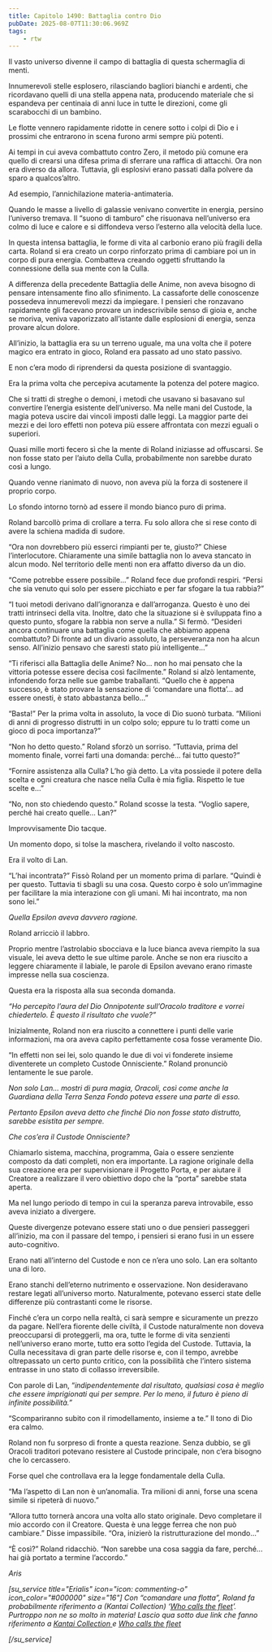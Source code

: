```yaml
---
title: Capitolo 1490: Battaglia contro Dio
pubDate: 2025-08-07T11:30:06.969Z
tags:
    - rtw
---
```



Il vasto universo divenne il campo di battaglia di questa schermaglia di menti.


Innumerevoli stelle esplosero, rilasciando bagliori bianchi e ardenti, che ricordavano quelli di una stella appena nata, producendo materiale che si espandeva per centinaia di anni luce in tutte le direzioni, come gli scarabocchi di un bambino.


Le flotte vennero rapidamente ridotte in cenere sotto i colpi di Dio e i prossimi che entrarono in scena furono armi sempre più potenti.


Ai tempi in cui aveva combattuto contro Zero, il metodo più comune era quello di crearsi una difesa prima di sferrare una raffica di attacchi. Ora non era diverso da allora. Tuttavia, gli esplosivi erano passati dalla polvere da sparo a qualcos’altro.


Ad esempio, l’annichilazione materia-antimateria.


Quando le masse a livello di galassie venivano convertite in energia, persino l’universo tremava. Il “suono di tamburo” che risuonava nell’universo era colmo di luce e calore e si diffondeva verso l’esterno alla velocità della luce.


In questa intensa battaglia, le forme di vita al carbonio erano più fragili della carta. Roland si era creato un corpo rinforzato prima di cambiare poi un in corpo di pura energia. Combatteva creando oggetti sfruttando la connessione della sua mente con la Culla.


A differenza della precedente Battaglia delle Anime, non aveva bisogno di pensare intensamente fino allo sfinimento. La cassaforte delle conoscenze possedeva innumerevoli mezzi da impiegare. I pensieri che ronzavano rapidamente gli facevano provare un indescrivibile senso di gioia e, anche se moriva, veniva vaporizzato all’istante dalle esplosioni di energia, senza provare alcun dolore.


All’inizio, la battaglia era su un terreno uguale, ma una volta che il potere magico era entrato in gioco, Roland era passato ad uno stato passivo.


E non c’era modo di riprendersi da questa posizione di svantaggio.


Era la prima volta che percepiva acutamente la potenza del potere magico.


Che si tratti di streghe o demoni, i metodi che usavano si basavano sul convertire l’energia esistente dell’universo. Ma nelle mani del Custode, la magia poteva uscire dai vincoli imposti dalle leggi. La maggior parte dei mezzi e dei loro effetti non poteva più essere affrontata con mezzi eguali o superiori.


Quasi mille morti fecero sì che la mente di Roland iniziasse ad offuscarsi. Se non fosse stato per l’aiuto della Culla, probabilmente non sarebbe durato così a lungo.


Quando venne rianimato di nuovo, non aveva più la forza di sostenere il proprio corpo.


Lo sfondo intorno tornò ad essere il mondo bianco puro di prima.


Roland barcollò prima di crollare a terra. Fu solo allora che si rese conto di avere la schiena madida di sudore.


“Ora non dovrebbero più esserci rimpianti per te, giusto?” Chiese l’interlocutore. Chiaramente una simile battaglia non lo aveva stancato in alcun modo. Nel territorio delle menti non era affatto diverso da un dio.


“Come potrebbe essere possibile...” Roland fece due profondi respiri. “Persi che sia venuto qui solo per essere picchiato e per far sfogare la tua rabbia?”


“I tuoi metodi derivano dall’ignoranza e dall’arroganza. Questo è uno dei tratti intrinseci della vita. Inoltre, dato che la situazione si è sviluppata fino a questo punto, sfogare la rabbia non serve a nulla.” Si fermò. “Desideri ancora continuare una battaglia come quella che abbiamo appena combattuto? Di fronte ad un divario assoluto, la perseveranza non ha alcun senso. All’inizio pensavo che saresti stato più intelligente...”


“Ti riferisci alla Battaglia delle Anime? No... non ho mai pensato che la vittoria potesse essere decisa così facilmente.” Roland si alzò lentamente, infondendo forza nelle sue gambe traballanti. “Quello che è appena successo, è stato provare la sensazione di ‘comandare una flotta’... ad essere onesti, è stato abbastanza bello...”


“Basta!” Per la prima volta in assoluto, la voce di Dio suonò turbata. “Milioni di anni di progresso distrutti in un colpo solo; eppure tu lo tratti come un gioco di poca importanza?”


“Non ho detto questo.” Roland sforzò un sorriso. “Tuttavia, prima del momento finale, vorrei farti una domanda: perché... fai tutto questo?”


“Fornire assistenza alla Culla? L’ho già detto. La vita possiede il potere della scelta e ogni creatura che nasce nella Culla è mia figlia. Rispetto le tue scelte e...”


“No, non sto chiedendo questo.” Roland scosse la testa. “Voglio sapere, perché hai creato quelle... Lan?”


Improvvisamente Dio tacque.


Un momento dopo, si tolse la maschera, rivelando il volto nascosto.


Era il volto di Lan.


“L’hai incontrata?” Fissò Roland per un momento prima di parlare. “Quindi è per questo. Tuttavia ti sbagli su una cosa. Questo corpo è solo un’immagine per facilitare la mia interazione con gli umani. Mi hai incontrato, ma non sono lei.”


<em>Quella Epsilon aveva davvero ragione.</em>


Roland arricciò il labbro.


Proprio mentre l’astrolabio sbocciava e la luce bianca aveva riempito la sua visuale, lei aveva detto le sue ultime parole. Anche se non era riuscito a leggere chiaramente il labiale, le parole di Epsilon avevano erano rimaste impresse nella sua coscienza.


Questa era la risposta alla sua seconda domanda.


<em>“Ho percepito l’aura del Dio Onnipotente sull’Oracolo traditore e vorrei chiedertelo. È questo il risultato che vuole?”</em>


Inizialmente, Roland non era riuscito a connettere i punti delle varie informazioni, ma ora aveva capito perfettamente cosa fosse veramente Dio.


“In effetti non sei lei, solo quando le due di voi vi fonderete insieme diventerete un completo Custode Onnisciente.” Roland pronunciò lentamente le sue parole.


<em>Non solo Lan... mostri di pura magia, Oracoli, così come anche la Guardiana della Terra Senza Fondo poteva essere una parte di esso.</em>


<em>Pertanto Epsilon aveva detto che finché Dio non fosse stato distrutto, sarebbe esistita per sempre.</em>


<em>Che cos’era il Custode Onnisciente?</em>


Chiamarlo sistema, macchina, programma, Gaia o essere senziente composto da dati completi, non era importante. La ragione originale della sua creazione era per supervisionare il Progetto Porta, e per aiutare il Creatore a realizzare il vero obiettivo dopo che la “porta” sarebbe stata aperta.


Ma nel lungo periodo di tempo in cui la speranza pareva introvabile, esso aveva iniziato a divergere.


Queste divergenze potevano essere stati uno o due pensieri passeggeri all’inizio, ma con il passare del tempo, i pensieri si erano fusi in un essere auto-cognitivo.


Erano nati all’interno del Custode e non ce n’era uno solo. Lan era soltanto una di loro.


Erano stanchi dell’eterno nutrimento e osservazione. Non desideravano restare legati all’universo morto. Naturalmente, potevano esserci state delle differenze più contrastanti come le risorse.


Finché c’era un corpo nella realtà, ci sarà sempre e sicuramente un prezzo da pagare. Nell’era fiorente delle civiltà, il Custode naturalmente non doveva preoccuparsi di proteggerli, ma ora, tutte le forme di vita senzienti nell’universo erano morte, tutto era sotto l’egida del Custode. Tuttavia, la Culla necessitava di gran parte delle risorse e, con il tempo, avrebbe oltrepassato un certo punto critico, con la possibilità che l’intero sistema entrasse in uno stato di collasso irreversibile.


Con parole di Lan, “<em>indipendentemente dal risultato, qualsiasi cosa è meglio che essere imprigionati qui per sempre. Per lo meno, il futuro è pieno di infinite possibilità.”</em>


“Scompariranno subito con il rimodellamento, insieme a te.” Il tono di Dio era calmo.


Roland non fu sorpreso di fronte a questa reazione. Senza dubbio, se gli Oracoli traditori potevano resistere al Custode principale, non c’era bisogno che lo cercassero.


Forse quel che controllava era la legge fondamentale della Culla.


“Ma l’aspetto di Lan non è un’anomalia. Tra milioni di anni, forse una scena simile si ripeterà di nuovo.”


“Allora tutto tornerà ancora una volta allo stato originale. Devo completare il mio accordo con il Creatore. Questa è una legge ferrea che non può cambiare.” Disse impassibile. “Ora, inizierò la ristrutturazione del mondo...”


“È così?” Roland ridacchiò. “Non sarebbe una cosa saggia da fare, perché... hai già portato a termine l’accordo.”






<em>Aris</em>






<em>[su_service title="Erialis" icon="icon: commenting-o" icon_color="#000000" size="16"]  Con “comandare una flotta”, Roland fa probabilmente riferimento a (Kantai Collection) ‘<a href="https://yuubari.fleet.moe/ships?hl=ja">Who calls the fleet</a>’. Purtroppo non ne so molto in materia! Lascio qua sotto due link che fanno riferimento a <a href="https://it.wikipedia.org/wiki/Kantai_Collection"><u>Kantai Collection</u> </a>e <u>Who calls the fleet</u></em>


<em>[/su_service]</em>








                                


                                



